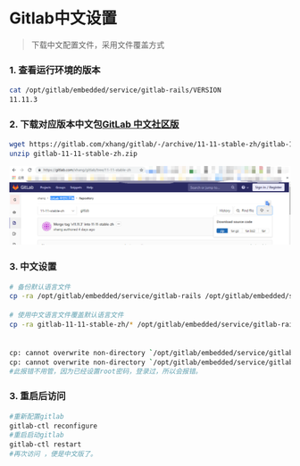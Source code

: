 # Gitlab中文设置
>下载中文配置文件，采用文件覆盖方式

### 1.  查看运行环境的版本
```bash
cat /opt/gitlab/embedded/service/gitlab-rails/VERSION
11.11.3
```

### 2.  下载对应版本中文包[GitLab 中文社区版](https://gitlab.com/xhang/gitlab/tree/11-11-stable-zh)
```bash
wget https://gitlab.com/xhang/gitlab/-/archive/11-11-stable-zh/gitlab-11-11-stable-zh.zip
unzip gitlab-11-11-stable-zh.zip
```
![Gitlab中文设置](./images/lab-1.png)


### 3. 中文设置
```bash
# 备份默认语言文件
cp -ra /opt/gitlab/embedded/service/gitlab-rails /opt/gitlab/embedded/service/gitlab-rails.def

# 使用中文语言文件覆盖默认语言文件
cp -ra gitlab-11-11-stable-zh/* /opt/gitlab/embedded/service/gitlab-rails/


cp: cannot overwrite non-directory `/opt/gitlab/embedded/service/gitlab-rails/log' with directory `gitlab-v10.7.0-zh/log'
cp: cannot overwrite non-directory `/opt/gitlab/embedded/service/gitlab-rails/tmp' with directory `gitlab-v10.7.0-zh/tmp'
#此报错不用管，因为已经设置root密码，登录过，所以会报错。

```

### 3.  重启后访问
```bash
#重新配置gitlab
gitlab-ctl reconfigure
#重启启动gitlab
gitlab-ctl restart
#再次访问 ，便是中文版了。
```